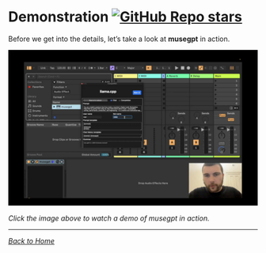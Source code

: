 # Demonstration [![GitHub Repo stars](https://img.shields.io/github/stars/greynewell/musegpt)](https://github.com/greynewell/musegpt/stargazers)

Before we get into the details, let’s take a look at **musegpt** in action.

[![musegpt Demo](assets/demo-thumbnail.png)](https://x.com/greynewell/status/1834805775686156534)

*Click the image above to watch a demo of musegpt in action.*

---

*[Back to Home](index.md)*